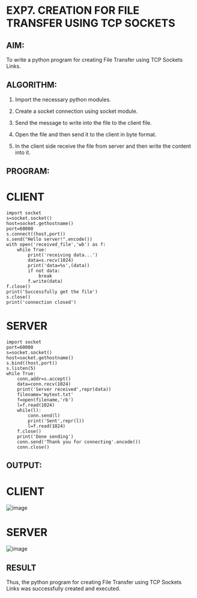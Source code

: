 # EXP7. CREATION FOR FILE TRANSFER USING TCP SOCKETS

## AIM:
To write a python program for creating File Transfer using TCP Sockets Links.

## ALGORITHM:
1. Import the necessary python modules.
   
2. Create a socket connection using socket module.
   
3. Send the message to write into the file to the client file.
   
4. Open the file and then send it to the client in byte format.
   
5. In the client side receive the file from server and then write the content into it.
   
## PROGRAM:
# CLIENT
~~~
import socket
s=socket.socket()
host=socket.gethostname()
port=60000
s.connect((host,port))
s.send("Hello server!".encode())
with open('received_file','wb') as f:
    while True:
        print('receiving data...')
        data=s.recv(1024)
        print('data=%s',(data))
        if not data:
            break
        f.write(data)
f.close()
print('Successfully get the file')
s.close()
print('connection closed')
~~~

# SERVER
~~~
import socket
port=60000
s=socket.socket()
host=socket.gethostname()
s.bind((host,port))
s.listen(5)
while True:
    conn,addr=s.accept()
    data=conn.recv(1024)
    print('Server received',repr(data))
    filename='mytext.txt'
    f=open(filename,'rb')
    l=f.read(1024)
    while(l):
        conn.send(l)
        print('Sent',repr(l))
        l=f.read(1024)
    f.close()
    print('Done sending')
    conn.send('Thank you for connecting'.encode())
    conn.close()
~~~

## OUTPUT:
# CLIENT
![image](https://github.com/K-Dharshini/3c.FILE_TRANSFER_USING_TCP_SOCKETS/assets/139334830/3f09ce8e-2a0a-4945-9872-1dd5051ee311)

# SERVER
![image](https://github.com/K-Dharshini/3c.FILE_TRANSFER_USING_TCP_SOCKETS/assets/139334830/abad2069-97dd-4ea6-9387-39e85fc3ac61)

## RESULT
Thus, the python program for creating File Transfer using TCP Sockets Links was successfully created and executed.
